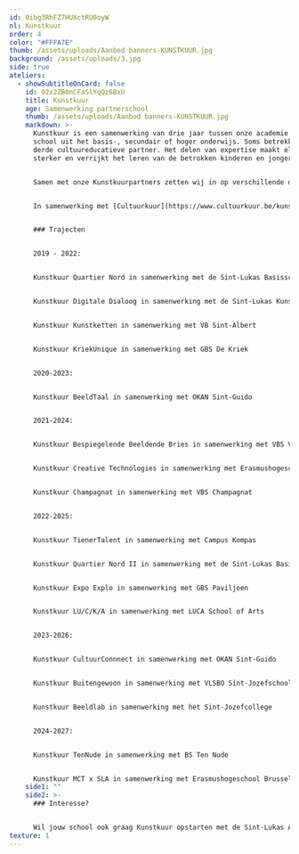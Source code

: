 ```yaml
---
id: 0ibg3RhFZ7HUXctRU0oyW
nl: Kunstkuur
order: 4
color: "#FFFA7E"
thumb: /assets/uploads/Aanbod banners-KUNSTKUUR.jpg
background: /assets/uploads/3.jpg
side: true
ateliers:
  - showSubtitleOnCard: false
    id: 92x2ZB0nCFaSlYqQz6BxU
    title: Kunstkuur
    age: Samenwerking partnerschool
    thumb: /assets/uploads/Aanbod banners-KUNSTKUUR.jpg
    markdown: >-
      Kunstkuur is een samenwerking van drie jaar tussen onze academie en een
      school uit het basis-, secundair of hoger onderwijs. Soms betrekken we een
      derde cultuureducatieve partner. Het delen van expertise maakt elk team
      sterker en verrijkt het leren van de betrokken kinderen en jongeren.


      Samen met onze Kunstkuurpartners zetten wij in op verschillende doelstellingen. We versterken het cultureel bewustzijn en de culturele expressie van de leerlingen. Daarnaast brengen we een duurzaam delend netwerk tot stand voor het organiseren van culturele leeractiviteiten. Tot slot hopen we nieuwe leerlingen te bereiken die hun parcours ook na de samenwerking verder willen zetten in onze academie.


      In samenwerking met [Cultuurkuur](https://www.cultuurkuur.be/kunstkuur#scrollto-algemene-informatie).


      ### Trajecten


      2019 - 2022:


      Kunstkuur Quartier Nord in samenwerking met de Sint-Lukas Basisschool


      Kunstkuur Digitale Dialoog in samenwerking met de Sint-Lukas Kunsthumaniora


      Kunstkuur Kunstketten in samenwerking met VB Sint-Albert


      Kunstkuur KriekUnique in samenwerking met GBS De Kriek


      2020-2023:


      Kunstkuur BeeldTaal in samenwerking met OKAN Sint-Guido


      2021-2024:


      Kunstkuur Bespiegelende Beeldende Bries in samenwerking met VBS Vier Winden


      Kunstkuur Creative Technologies in samenwerking met Erasmushogeschool Brussel


      Kunstkuur Champagnat in samenwerking met VBS Champagnat


      2022-2025:


      Kunstkuur TienerTalent in samenwerking met Campus Kompas


      Kunstkuur Quartier Nord II in samenwerking met de Sint-Lukas Basisschool


      Kunstkuur Expo Explo in samenwerking met GBS Paviljoen


      Kunstkuur LU/C/K/A in samenwerking met LUCA School of Arts


      2023-2026:


      Kunstkuur CultuurConnnect in samenwerking met OKAN Sint-Guido


      Kunstkuur Buitengewoon in samenwerking met VLSBO Sint-Jozefschool


      Kunstkuur Beeldlab in samenwerking met het Sint-Jozefcollege


      2024-2027:


      Kunstkuur TenNude in samenwerking met BS Ten Nude


      Kunstkuur MCT x SLA in samenwerking met Erasmushogeschool Brussel
    side1: ""
    side2: >-
      ### Interesse?


      Wil jouw school ook graag Kunstkuur opstarten met de Sint-Lukas Academie? Contacteer Raisa Vandamme, coördinator Kunstkuur, via [info.academie@sintlukas.brussels](<>).
texture: 1
---
```

